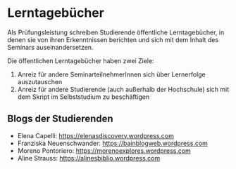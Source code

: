 # Lerntagebücher

Als Prüfungsleistung schreiben Studierende öffentliche Lerntagebücher, in denen sie von ihren Erkenntnissen berichten und sich mit dem Inhalt des Seminars auseinandersetzen.

Die öffentlichen Lerntagebücher haben zwei Ziele:

1. Anreiz für andere SeminarteilnehmerInnen sich über Lernerfolge auszutauschen
2. Anreiz für andere Studierende \(auch außerhalb der Hochschule\) sich mit dem Skript im Selbststudium zu beschäftigen

## Blogs der Studierenden

* Elena Capelli: <https://elenasdiscovery.wordpress.com>
* Franziska Neuenschwander: <https://bainblogweb.wordpress.com>
* Moreno Pontoriero: <https://morenoexplores.wordpress.com>
* Aline Strauss: <https://alinesbiblio.wordpress.com>